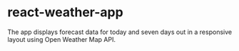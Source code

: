 # react-weather-app
The app displays forecast data for today and seven days out in a responsive layout using Open Weather Map API.
